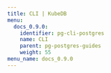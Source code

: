 ```yaml
---
title: CLI | KubeDB
menu:
  docs_0.9.0:
    identifier: pg-cli-postgres
    name: CLI
    parent: pg-postgres-guides
    weight: 55
menu_name: docs_0.9.0
---
```


